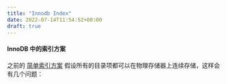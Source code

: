 ```yaml
---
title: "Innodb Index"
date: 2022-07-14T11:54:52+08:00
draft: true
---
```


#### InnoDB 中的索引方案

之前的 [简单索引方案](/post/2022/7/13/index) 假设所有的目录项都可以在物理存储器上连续存储，这样会有几个问题：